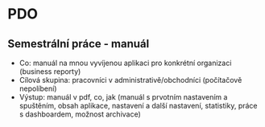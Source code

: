 # PDO
## Semestrální práce - manuál

- Co: manuál na mnou vyvíjenou aplikaci pro konkrétní organizaci (business reporty)
- Cílová skupina: pracovníci v administrativě/obchodníci (počítačově nepolíbení)
- Výstup: manuál v pdf, co, jak (manuál s prvotním nastavením a spuštěním, obsah aplikace, nastavení a další nastavení, statistiky, práce s dashboardem, možnost archivace)

